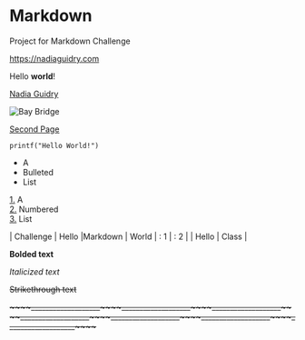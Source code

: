 # Markdown
Project for Markdown Challenge

<https://nadiaguidry.com>

Hello **world**!

[Nadia Guidry](https://nadiaguidry.com)

![Bay Bridge](http://www.baybridgeinfo.org/sites/default/files/styles/Poster600337/public/images/implosion_3.jpg?itok=keFIbNiu)

[Second Page](second.md)

```
printf("Hello World!")

```


- A
- Bulleted
- List

[1.]() A  
[2.]() Numbered     
[3.]() List

| Challenge |  Hello                        |Markdown   | World
| : 1       | : 2 |
| Hello     | Class |

**Bolded text**

*Italicized text*

~~Strikethrough text~~


~~___________________~~~~___________________~~~~___________________~~~~___________________~~~~___________________~~~~___________________~~~~___________________~~~~___________________~~~~___________________~~~~___________________~~~~___________________~~~~___________________~~~~___________________~~~~___________________~~~~___________________~~~~___________________~~~~___________________~~~~___________________~~~~___________________~~~~___________________~~~~___________________~~~~___________________~~~~___________________~~
